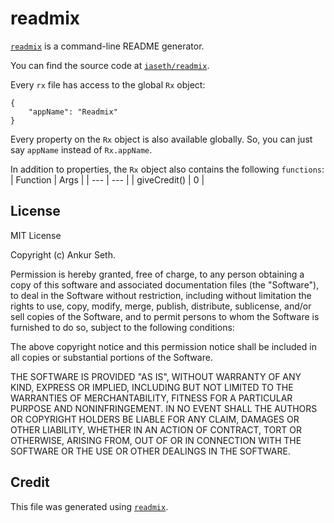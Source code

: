 
# readmix

[`readmix`](https://www.npmjs.com/package/readmix) is a command-line README generator.

You can find the source code at [`iaseth/readmix`](https://github.com/iaseth/readmix).

Every `rx` file has access to the global `Rx` object:
```
{
	"appName": "Readmix"
}
```
Every property on the `Rx` object is also available globally.
So, you can just say `appName` instead of `Rx.appName`.

In addition to properties, the `Rx` object also contains the following `functions`:
| Function | Args |
| --- | --- |
| giveCredit() | 0 |



## License
MIT License

Copyright (c) Ankur Seth.

Permission is hereby granted, free of charge, to any person obtaining a copy
of this software and associated documentation files (the &quot;Software&quot;), to deal
in the Software without restriction, including without limitation the rights
to use, copy, modify, merge, publish, distribute, sublicense, and/or sell
copies of the Software, and to permit persons to whom the Software is
furnished to do so, subject to the following conditions:

The above copyright notice and this permission notice shall be included in all
copies or substantial portions of the Software.

THE SOFTWARE IS PROVIDED &quot;AS IS&quot;, WITHOUT WARRANTY OF ANY KIND, EXPRESS OR
IMPLIED, INCLUDING BUT NOT LIMITED TO THE WARRANTIES OF MERCHANTABILITY,
FITNESS FOR A PARTICULAR PURPOSE AND NONINFRINGEMENT. IN NO EVENT SHALL THE
AUTHORS OR COPYRIGHT HOLDERS BE LIABLE FOR ANY CLAIM, DAMAGES OR OTHER
LIABILITY, WHETHER IN AN ACTION OF CONTRACT, TORT OR OTHERWISE, ARISING FROM,
OUT OF OR IN CONNECTION WITH THE SOFTWARE OR THE USE OR OTHER DEALINGS IN THE
SOFTWARE.

## Credit

This file was generated using [`readmix`](https://github.com/iaseth/readmix).

